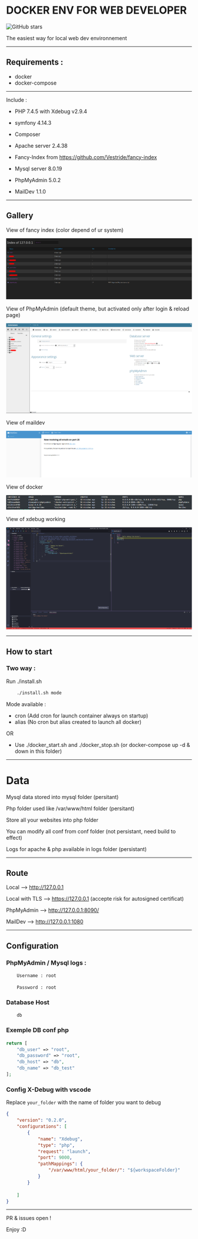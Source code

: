 # DOCKER ENV FOR WEB DEVELOPER

![GitHub stars](https://img.shields.io/github/stars/Crash-Zeus/webdeveloper-docker-env?style=social)

The easiest way for local web dev environnement

----------------------

## Requirements :

- docker
- docker-compose

----------------------
Include :

- PHP 7.4.5 with Xdebug v2.9.4

- symfony 4.14.3

- Composer

- Apache server 2.4.38

- Fancy-Index from https://github.com/Vestride/fancy-index

- Mysql server 8.0.19

- PhpMyAdmin 5.0.2

- MailDev 1.1.0

-----------
## Gallery
View of fancy index (color depend of ur system)

![Fancy index](img/fancy_index.png)

View of PhpMyAdmin (default theme, but activated only after login & reload page)

![PMA](img/pma.png)

View of maildev

![MailDev](img/maildev.png)

View of docker

![Docker](img/docker.png)

View of xdebug working

![Docker](img/xdebug.png)


-----------
## How to start

### Two way :

Run ./install.sh

```bash
    ./install.sh mode
```

Mode available :

- cron (Add cron for launch container always on startup)
- alias (No cron but alias created to launch all docker)


OR

- Use ./docker_start.sh and ./docker_stop.sh (or docker-compose up -d & down in this folder)

-----------

# Data

Mysql data stored into mysql folder (persitant)

Php folder used like /var/www/html folder (persitant)

Store all your websites into php folder

You can modify all conf from conf folder (not persistant, need build to effect)

Logs for apache & php available in logs folder (persistant)

-----------

## Route

Local --> http://127.0.0.1

Local with TLS --> https://127.0.0.1 (accepte risk for autosigned certificat)

PhpMyAdmin --> http://127.0.0.1:8090/

MailDev --> http://127.0.0.1:1080

-----------

## Configuration

### PhpMyAdmin / Mysql logs : 
```
    Username : root

    Password : root
```

### Database Host
```
    db
```

### Exemple DB conf php
```php
return [
	"db_user" => "root",
	"db_password" => "root",
	"db_host" => "db",
	"db_name" => "db_test"
];
```

### Config X-Debug with vscode
Replace `your_folder` with the name of folder you want to debug

```json
{
    "version": "0.2.0",
    "configurations": [
        {
            "name": "Xdebug",
            "type": "php",
            "request": "launch",
            "port": 9000,
            "pathMappings": {
                "/var/www/html/your_folder/": "${workspaceFolder}"
            }
        }

    ]
}
```

-----------


PR & issues open !

Enjoy :D
